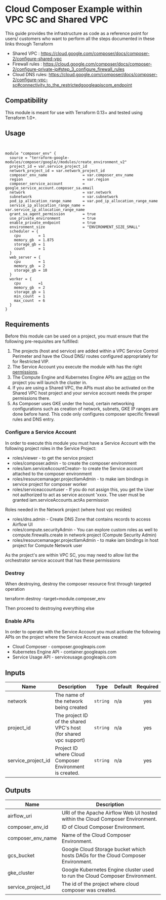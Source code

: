 # Cloud Composer Example within VPC SC and Shared VPC

This guide provides the infrastructure as code as a reference point for users/ customers
who want to perform all the steps documented in these links through Terraform
- Shared VPC : https://cloud.google.com/composer/docs/composer-2/configure-shared-vpc
- Firewall rules : https://cloud.google.com/composer/docs/composer-2/configure-private-ip#step_3_configure_firewall_rules
- Cloud DNS rules: https://cloud.google.com/composer/docs/composer-2/configure-vpc-sc#connectivity_to_the_restrictedgoogleapiscom_endpoint

## Compatibility

This module is meant for use with Terraform 0.13+ and tested using Terraform 1.0+.

## Usage


```hcl


module "composer_env" {
  source = "terraform-google-modules/composer/google//modules/create_environment_v2"
  project_id = var.service_project_id
  network_project_id = var.network_project_id
  composer_env_name                = var.composer_env_name
  region                           = var.region
  composer_service_account         = google_service_account.composer_sa.email
  network                          = var.network
  subnetwork                       = var.subnetwork
  pod_ip_allocation_range_name     = var.pod_ip_allocation_range_name
  service_ip_allocation_range_name = var.service_ip_allocation_range_name
  grant_sa_agent_permission        = true
  use_private_environment          = true
  enable_private_endpoint          = true
  environment_size                 = "ENVIRONMENT_SIZE_SMALL"
  scheduler = {
    cpu        = 1
    memory_gb  = 1.875
    storage_gb = 1
    count      = 1
  }
  web_server = {
    cpu        = 1
    memory_gb  = 2
    storage_gb = 10
  }
  worker = {
    cpu        =1
    memory_gb  = 2
    storage_gb = 1
    min_count  = 1
    max_count  = 6
  }
}

```


## Requirements

Before this module can be used on a project, you must ensure that the following pre-requisites are fulfilled:

1. The projects (host and service) are added within a VPC Service Control Perimeter and have the Cloud DNS/ routes configured appropriately for for Restricted VIP.
2. The Service Account you execute the module with has the right [permissions](#configure-a-service-account).
3. The Compute Engine and Kubernetes Engine APIs are [active](#enable-apis) on the project you will launch the cluster in.
4. If you are using a Shared VPC, the APIs must also be activated on the Shared VPC host project and your service account needs the proper permissions there.
5. As Composer uses GKE under the hood, certain networking configurations such as creation of network, subnets, GKE IP ranges are done before hand. This code only configures composer specific firewall rules and DNS entry.



### Configure a Service Account
In order to execute this module you must have a Service Account with the
following project roles in the Service Project:
- roles/viewer - to get the service project
- roles/composer.admin - to create the composer environment
- roles/iam.serviceAccountCreator- to create the Service account attached to the composer environment
- roles/resourcemanager.projectIamAdmin - to make iam bindings in service project for composer worker
- roles/serviceaccountuser - If you do not assign this, you get the User not authorized to act as service account 'xxxx. The user must be granted iam.serviceAccounts.actAs permission

Roles needed in the Network project (where host vpc resides)
- roles/dns.admin - Create DNS Zone that contains records to access Airflow UI
- roles/compute.securityAdmin - You can explore custom roles as well to compute.firewalls.create in network project (Compute Security Admin)
- roles/resourcemanager.projectIamAdmin - to make iam bindings in host project for Compute Network user

As the project's are within VPC SC, you may need to allow list the orchestrator service account that has these permissions
### Destroy
When destroying, destroy the composer resource first through targeted operation

terraform destroy -target=module.composer_env

Then proceed to destroying everything else
### Enable APIs
In order to operate with the Service Account you must activate the following APIs on the project where the Service Account was created:

- Cloud Composer - composer.googleapis.com
- Kubernetes Engine API - container.googleapis.com
- Service Usage API - serviceusage.googleapis.com

<!-- BEGINNING OF PRE-COMMIT-TERRAFORM DOCS HOOK -->
## Inputs

| Name | Description | Type | Default | Required |
|------|-------------|------|---------|:--------:|
| network | The name of the network being created | `string` | n/a | yes |
| project\_id | The project ID of the shared VPC's host (for shared vpc support) | `string` | n/a | yes |
| service\_project\_id | Project ID where Cloud Composer Environment is created. | `string` | n/a | yes |

## Outputs

| Name | Description |
|------|-------------|
| airflow\_uri | URI of the Apache Airflow Web UI hosted within the Cloud Composer Environment. |
| composer\_env\_id | ID of Cloud Composer Environment. |
| composer\_env\_name | Name of the Cloud Composer Environment. |
| gcs\_bucket | Google Cloud Storage bucket which hosts DAGs for the Cloud Composer Environment. |
| gke\_cluster | Google Kubernetes Engine cluster used to run the Cloud Composer Environment. |
| service\_project\_id | The id of the project where cloud composer was created. |

<!-- END OF PRE-COMMIT-TERRAFORM DOCS HOOK -->
